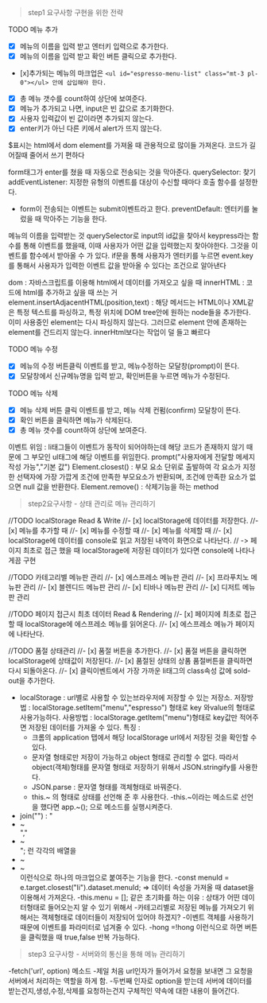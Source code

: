 > step1 요구사항 구현을 위한 전략

TODO 메뉴 추가

- [x] 메뉴의 이름을 입력 받고 엔터키 입력으로 추가한다.
- [x] 메뉴의 이름을 입력 받고 확인 버튼 클릭으로 추가한다.
- [x]추가되는 메뉴의 마크업은 `<ul id="espresso-menu-list" class="mt-3 pl-0"></ul> 안에 삽입해야 한다.`
- [x] 총 메뉴 갯수를 count하여 상단에 보여준다.
- [x] 메뉴가 추가되고 나면, input은 빈 값으로 초기화한다.
- [x] 사용자 입력값이 빈 값이라면 추가되지 않는다.
- [x] enter키가 아닌 다른 키에서 alert가 뜨지 않는다.

$표시는 html에서 dom element를 가져올 때 관용적으로 많이들 가져온다.
코드가 길어질때 줄어서 쓰기 편하다

form태그가 enter를 쳤을 때 자동으로 전송되는 것을 막아준다.
querySelector: 찾기
addEventListener: 지정한 유형의 이벤트를 대상이 수신할 때마다 호출 함수를 설정한다.

- form이 전송되는 이벤트는 submit이벤트라고 한다.
  preventDefault: 엔터키를 눌렀을 때 막아주는 기능을 한다.

메뉴의 이름을 입력받는 것
querySelector로 input의 id값을 찾아서
keypress라는 함수를 통해 이벤트를 했을때, 이때 사용자가 어떤 값을 입력했는지 찾아야한다.
그것을 이벤트를 함수에서 받아올 수 가 있다.
if문을 통해 사용자가 엔터키를 누르면 event.key를 통해서 사용자가 입력한 이벤트 값을 받아올 수 있다는 조건으로 알아낸다

dom : 자바스크립트를 이용해 html에서 데이터를 가져오고 싶을 때
innerHTML : 코드에 html를 추가하고 싶을 때 쓰는 거
element.insertAdjacentHTML(position,text) : 해당 메서드는 HTML이나 XML같은 특정 텍스트를 파싱하고, 특정 위치에 DOM tree안에 원하는 node들을 추가한다.
이미 사용중인 element는 다시 파싱하지 않는다. 그러므로 element 안에 존재하는 element를 건드리지 않는다. innerHtml보다는 작업이 덜 들고 빠르다

TODO 메뉴 수정

- [x] 메뉴의 수정 버튼클릭 이벤트를 받고, 메뉴수정하는 모달창(prompt)이 뜬다.
- [x] 모달창에서 신규메뉴명을 입력 받고, 확인버튼을 누르면 메뉴가 수정된다.

TODO 메뉴 삭제

- [x] 메뉴 삭제 버튼 클릭 이벤트를 받고, 메뉴 삭제 컨펌(confirm) 모달창이 뜬다.
- [x] 확인 버튼을 클릭하면 메뉴가 삭제된다.
- [x] 총 메뉴 갯수를 count하여 상단에 보여준다.

이벤트 위임 : li태그들이 이벤트가 동작이 되어야하는데
해당 코드가 존재하지 않기 때문에 그 부모인 ul태그에 해당 이벤트를 위임한다.
prompt("사용자에게 전달할 메세지 작성 가능","기본 값")
Element.closest() : 부모 요소 단위로 출발하여 각 요소가 지정한 선택자에 가장 가깝게 조건에 만족한 부모요소가 반환되며, 조건에 만족한 요소가 없으면 null 값을 반환한다.
Element.remove() : 삭제기능을 하는 method

> step2요구사항 - 상태 관리로 메뉴 관리하기

//TODO localStorage Read & Write
//- [x] localStorage에 데이터를 저장한다.
//- [x] 메뉴를 추가할 때
//- [x] 메뉴를 수정할 때
//- [x] 메뉴를 삭제할 때
//- [x] localStorage에 데이터를 console로 읽고 저장된 내역이 화면으로 나타난다.
// -> 페이지 최초로 접근 했을 때 localStorage에 저장된 데이터가 있다면 console에 나타나게끔 구현

//TODO 카테고리별 메뉴판 관리
//- [x] 에스프레소 메뉴판 관리
//- [x] 프라푸치노 메뉴판 관리
//- [x] 블렌디드 메뉴판 관리
//- [x] 티바나 메뉴판 관리
//- [x] 디저트 메뉴판 관리

//TODO 페이지 접근시 최초 데이터 Read & Rendering
//- [x] 페이지에 최초로 접근할 때 localStorage에 에스프레소 메뉴를 읽어온다.
//- [x] 에스프레소 메뉴가 페이지에 나타난다.

//TODO 품절 상태관리
//- [x] 품절 버튼을 추가한다.
//- [x] 품절 버튼을 클릭하면 localStorage에 상태값이 저장된다.
//- [x] 품절된 상태의 상품 품절버튼을 클릭하면 다시 되돌아온다.
//- [x] 클릭이벤트에서 가장 가까운 li태그의 class속성 값에 sold-out을 추가한다.

- localStorage : url별로 사용할 수 있는브라우저에 저장할 수 있는 저장소.
  저장방법 : localStorage.setItem("menu","espresso") 형태로 key 와value의 형태로 사용가능하다.
  사용방법 : localStorage.getItem("menu")형태로 key값만 적어주면 저장된 데이터를 가져올 수 있다.
  특징 :
  - 크롬의 application 탭에서 해당 localStorage url에서 저장된 것을 확인할 수 있다.
  - 문자열 형태로만 저장이 가능하고 object 형태로 관리할 수 없다. 따라서 object(객체)형태를 문자열 형태로 저장하기 위해서 JSON.stringify를 사용한다.
  - JSON.parse : 문자열 형태를 객체형태로 바꿔준다.
  - this.~ 의 형태로 상태를 선언해 준 후 사용한다.
    -this.~이라는 메소드로 선언을 했다면 app.~(); 으로 메소드를 실행시켜준다.
- join("") : "<li>~</li>","<li>~</li>"; 런 각각의 배열을 <li>~</li><li>~</li> 이런식으로 하나의 마크업으로 붙여주는 기능을 한다.
  -const menuId = e.target.closest("li").dataset.menuId; => 데이터 속성을 가져올 때 dataset을 이용해서 가져온다.
  -this.menu = []; 같은 초기화를 하는 이유 : 상태가 어떤 데이터형태로 들어오는지 알 수 있기 위해서 -카테고리별로 저장된 메뉴를 가져오기 위해서는 객체형태로 데이터들이 저장되어 있어야 하겠지? -이벤트 객체를 사용하기 때문에 이벤트를 파라미터로 넘겨줄 수 있다.
  -hong =!hong 이런식으로 하면 버튼을 클릭했을 때 true,false 반복 가능하다.

> step3 요구사항 - 서버와의 통신을 통해 메뉴 관리하기

-fetch('url', option) 메소드 -제일 처음 url인자가 들어가서 요청을 보내면 그 요청을 서버에서 처리하는 역할을 하게 함. -두번째 인자로 option을 받는데 서버에 데이터를 받는건지,생성,수정,삭제를 요청하는건지 구체적인 약속에 대한 내용이 들어간다.
